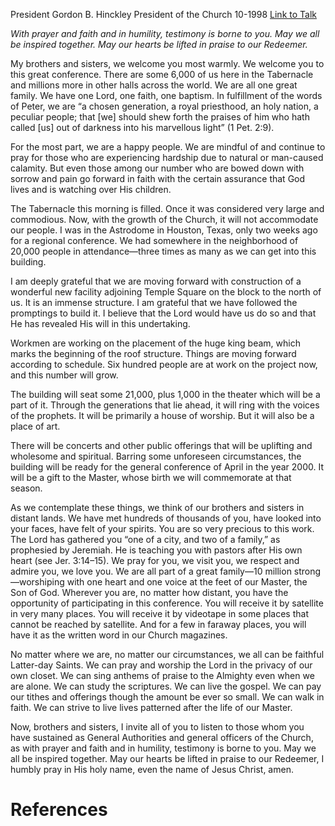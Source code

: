 President Gordon B. Hinckley
President of the Church
10-1998
[Link to Talk](https://www.churchofjesuschrist.org/study/general-conference/1998/10/welcome-to-conference?lang=eng)

_With prayer and faith and in humility, testimony is borne to you. May we all be inspired together. May our hearts be lifted in praise to our Redeemer._

My brothers and sisters, we welcome you most warmly. We welcome you to this great conference. There are some 6,000 of us here in the Tabernacle and millions more in other halls across the world. We are all one great family. We have one Lord, one faith, one baptism. In fulfillment of the words of Peter, we are “a chosen generation, a royal priesthood, an holy nation, a peculiar people; that [we] should shew forth the praises of him who hath called [us] out of darkness into his marvellous light” (1 Pet. 2:9).

For the most part, we are a happy people. We are mindful of and continue to pray for those who are experiencing hardship due to natural or man-caused calamity. But even those among our number who are bowed down with sorrow and pain go forward in faith with the certain assurance that God lives and is watching over His children.

The Tabernacle this morning is filled. Once it was considered very large and commodious. Now, with the growth of the Church, it will not accommodate our people. I was in the Astrodome in Houston, Texas, only two weeks ago for a regional conference. We had somewhere in the neighborhood of 20,000 people in attendance—three times as many as we can get into this building.

I am deeply grateful that we are moving forward with construction of a wonderful new facility adjoining Temple Square on the block to the north of us. It is an immense structure. I am grateful that we have followed the promptings to build it. I believe that the Lord would have us do so and that He has revealed His will in this undertaking.

Workmen are working on the placement of the huge king beam, which marks the beginning of the roof structure. Things are moving forward according to schedule. Six hundred people are at work on the project now, and this number will grow.

The building will seat some 21,000, plus 1,000 in the theater which will be a part of it. Through the generations that lie ahead, it will ring with the voices of the prophets. It will be primarily a house of worship. But it will also be a place of art.

There will be concerts and other public offerings that will be uplifting and wholesome and spiritual. Barring some unforeseen circumstances, the building will be ready for the general conference of April in the year 2000. It will be a gift to the Master, whose birth we will commemorate at that season.

As we contemplate these things, we think of our brothers and sisters in distant lands. We have met hundreds of thousands of you, have looked into your faces, have felt of your spirits. You are so very precious to this work. The Lord has gathered you “one of a city, and two of a family,” as prophesied by Jeremiah. He is teaching you with pastors after His own heart (see Jer. 3:14–15). We pray for you, we visit you, we respect and admire you, we love you. We are all part of a great family—10 million strong—worshiping with one heart and one voice at the feet of our Master, the Son of God. Wherever you are, no matter how distant, you have the opportunity of participating in this conference. You will receive it by satellite in very many places. You will receive it by videotape in some places that cannot be reached by satellite. And for a few in faraway places, you will have it as the written word in our Church magazines.

No matter where we are, no matter our circumstances, we all can be faithful Latter-day Saints. We can pray and worship the Lord in the privacy of our own closet. We can sing anthems of praise to the Almighty even when we are alone. We can study the scriptures. We can live the gospel. We can pay our tithes and offerings though the amount be ever so small. We can walk in faith. We can strive to live lives patterned after the life of our Master.

Now, brothers and sisters, I invite all of you to listen to those whom you have sustained as General Authorities and general officers of the Church, as with prayer and faith and in humility, testimony is borne to you. May we all be inspired together. May our hearts be lifted in praise to our Redeemer, I humbly pray in His holy name, even the name of Jesus Christ, amen.

# References
